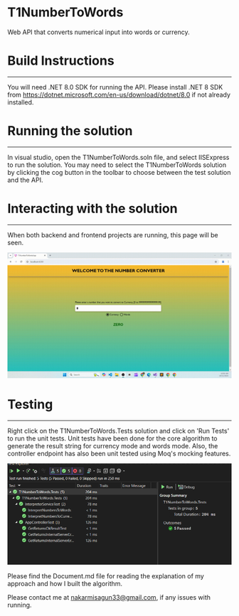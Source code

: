 # T1NumberToWords
Web API that converts numerical input into words or currency.

# Build Instructions
----
You will need .NET 8.0 SDK for running the API. Please install .NET 8 SDK from https://dotnet.microsoft.com/en-us/download/dotnet/8.0 if not already installed.

# Running the solution
----
In visual studio, open the T1NumberToWords.soln file, and select IISExpress to run the solution.
You may need to select the T1NumberToWords solution by clicking the cog button in the toolbar to choose between the test solution and the API.

# Interacting with the solution
----
When both backend and frontend projects are running, this page will be seen.

![ConverterGif](./ConverterGif.gif)


# Testing
----
Right click on the T1NumberToWords.Tests solution and click on 'Run Tests' to run the unit tests.
Unit tests have been done for the core algorithm to generate the result string for currency mode and words mode.
Also, the controller endpoint has also been unit tested using Moq's mocking features.

![Test passed](./TestPassed.png)

Please find the Document.md file for reading the explanation of my approach and how I built the algorithm.

Please contact me at nakarmisagun33@gmail.com, if any issues with running.